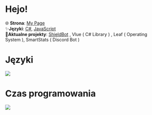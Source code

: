 <h1>Hejo!</h1>

🌐 **Strona**: [My Page](http://solindek-dev.ct8.pl) <br>
✨**Języki**: [C#](https://pl.wikipedia.org/wiki/C_Sharp), [JavaScript](https://pl.wikipedia.org/wiki/JavaScript) <br>
🎈**Aktualne projekty**: [ShieldBot](https://shieldbot.gq) , Vlue ( C# Library ) , Leaf ( Operating System ), SmartStats ( Discord Bot ) <br>

# Języki
<a href="https://wakatime.com"><img src="https://wakatime.com/share/@418b9796-c879-4295-8b96-b20570a5f28b/a91320c7-7763-422e-80df-4efe02286d38.png" /></a>

# Czas programowania
<a href="https://wakatime.com"><img src="https://wakatime.com/share/@418b9796-c879-4295-8b96-b20570a5f28b/c9293373-58fe-446d-bffa-96c5d0ee7feb.png" /></a>
